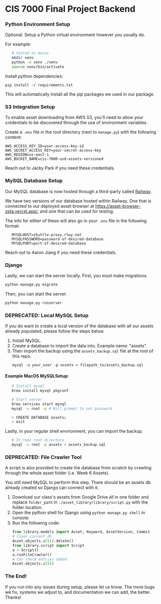 # CIS 7000 Final Project Backend

### Python Environment Setup
   Optional: Setup a Python virtual environment however you usually do.

   For example:
   ```bash
      # tested on macos
      mkdir venv
      python -m venv ./venv
      source venv/bin/activate
   ```

   Install python dependencies:

   `pip install -r requirements.txt`

   This will automatically install all the pip packages we used in our package.

### S3 Integration Setup
   To enable asset downloading from AWS S3, you’ll need to allow your credentials to be discovered through the use of environment variables.

   Create a `.env` file in the root directory (next to `manage.py`) with the following content:

   ```env
   AWS_ACCESS_KEY_ID=your-access-key-id
   AWS_SECRET_ACCESS_KEY=your-secret-access-key
   AWS_REGION=us-east-1
   AWS_BUCKET_NAME=cis-7000-usd-assets-versioned
   ```

   Reach out to Jacky Park if you need these credentials.

### MySQL Database Setup
   Our MySQL database is now hosted through a third-party called [Railway](https://railway.com/about).
   
   We have two versions of our database hosted within Railway. One that is connected to our deployed asset browser at https://asset-browser-zeta.vercel.app/, and one that can be used for testing.

   The info for either of these will also go in your `.env` file in the following format:

   ```env
      MYSQLHOST=shuttle.proxy.rlwy.net
      MYSQLPASSWORD=password-of-desired-database
      MYSQLPORT=port-of-desired-database
   ```

   Reach out to Aaron Jiang if you need these credentials.

### Django
   Lastly, we can start the server locally. First, you must make migrations.
   ```bash
   python manage.py migrate
   ```

   Then, you can start the server.

   ```bash
   python manage.py runserver
   ```

### DEPRECATED: Local MySQL Setup
   If you do want to create a local version of the database with all our assets already populated, please follow the steps below.

   1. Install MySQL.
   2. Create a database to import the data into. Example name: "assets".
   3. Then import the backup using the `assets_backup.sql` file at the root of this repo.
      ```
      mysql -u your_user -p assets < filepath_to/assets_backup.sql
      ```

#### Example MacOS MySQLSetup:

   ```bash
      # Install mysql
      brew install mysql pkgconf

      # Start server
      brew services start mysql
      mysql -u root -p # Will prompt to set password

      > CREATE DATABASE assets;
      > exit
   ```

   Lastly, in your regular shell environment, you can import the backup.
   ```bash
      # In repo root directory
      mysql -u root -p assets < assets_backup.sql
   ```

### DEPRECATED: File Crawler Tool
  A script is also provided to create the database from scratch by crawling through the whole asset folder (i.e. Week 6 Assets).

  You still need MySQL to perform this step. There should be an assets db already created so Django can connect with it.

  1. Download our class's assets from Google Drive all in one folder and replace 
  `folder_path` in `./asset_library/library/script.py` with the folder location.
  2. Open the python shell for Django using `python manage.py shell` in console.
  3.  Run the following code:
      ```python
      from library.models import Asset, Keyword, AssetVersion, Commit
      # Clear current db
      Asset.objects.all().delete()
      from library.script import Script
      a = Script()
      a.runFileCrawler()
      # Can check entries added
      Asset.objects.all()
      ```

### The End!
   If you run into any issues during setup, please let us know. The more bugs we fix, systems we adjust to, and documentation we can add, the better. Thanks!